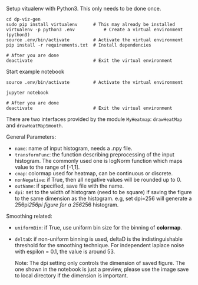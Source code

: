 
Setup vitualenv with Python3. This only needs to be done once.
```
cd dp-viz-gen
sudo pip install virtualenv      # This may already be installed
virtualenv -p python3 .env   		 # Create a virtual environment (python3)
source .env/bin/activate         # Activate the virtual environment
pip install -r requirements.txt  # Install dependencies

# After you are done
deactivate                       # Exit the virtual environment
```


Start example notebook 
```
source .env/bin/activate         # Activate the virtual environment

jupyter notebook

# After you are done
deactivate                       # Exit the virtual environment
```

There are two interfaces provided by the module `MyHeatmap`: `drawHeatMap` and `drawHeatMapSmooth`.


General Parameters:
- `name`: name of input histogram, needs a .npy file.
- `transformFunc`: the function describing preprocessing of the input histogram. The commonly used one is logNorm function which maps value to the range of [-1,1]. 
- `cmap`: colormap used for heatmap, can be continuous or discrete.
- `nonNegative`: if True, then all negative values will be rounded up to 0.
- `outName`: if specified, save file with the name.
- `dpi`: set to the width of histogram (need to be square) if saving the figure to the same dimension as the histogram. e.g, set dpi=256 will generate a 256pi*256pi figure for a 256*256 histogram.

Smoothing related:
- `uniformBin`: if True, use uniform bin size for the binning of **colormap**.

- `deltaD`: if non-uniform binning is used, deltaD is the indistinguishable threshold for the smoothing technique. For independent laplace noise with espilon = 0.1, the value is around 53. 

    Note: The dpi setting only controls the dimension of saved figure. The one shown in the notebook is just a preview, please use the image save to local directory if the dimension is important.


